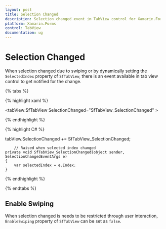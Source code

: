 ```yaml
---
layout: post
title: Selection Changed
description: Selection changed event in TabView control for Xamarin.Forms platform
platform: Xamarin.Forms
control: TabView
documentation: ug
---
```


# Selection Changed

When selection changed due to swiping or by dynamically setting the `SelectedIndex` property of `SfTabView`, there is an event available in tab view control to get notified for the change.

{% tabs %}

{% highlight xaml %}

<tabView:SfTabView  SelectionChanged="SfTabView_SelectionChanged" >

{% endhighlight %}

{% highlight C# %}

tabView.SelectionChanged += SfTabView_SelectionChanged;

		// Raised when selected index changed
	private void SfTabView_SelectionChanged(object sender, SelectionChangedEventArgs e)
	{
		var selectedIndex = e.Index;
	}

{% endhighlight %}

{% endtabs %}

## Enable Swiping

When selection changed is needs to be restricted through user interaction, `EnableSwiping` property of `SfTabView` can be set as `false`.